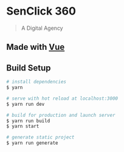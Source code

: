 # SenClick 360

> A Digital Agency

## Made with [Vue](https://vuejs.org/)

## Build Setup

```bash
# install dependencies
$ yarn

# serve with hot reload at localhost:3000
$ yarn run dev

# build for production and launch server
$ yarn run build
$ yarn start

# generate static project
$ yarn run generate
```
